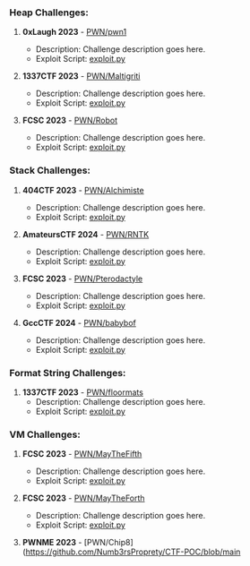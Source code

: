 ### Heap Challenges:

1. **0xLaugh 2023** - [PWN/pwn1](https://github.com/Numb3rsProprety/CTF-POC/blob/main/0xLaugh2023/PWN/pwn1/exploit.py)
   - Description: Challenge description goes here.
   - Exploit Script: [exploit.py](https://github.com/Numb3rsProprety/CTF-POC/blob/main/0xLaugh2023/PWN/pwn1/exploit.py)

2. **1337CTF 2023** - [PWN/Maltigriti](https://github.com/Numb3rsProprety/CTF-POC/blob/main/1337CTF2023/PWN/Maltigriti/exploit.py)
   - Description: Challenge description goes here.
   - Exploit Script: [exploit.py](https://github.com/Numb3rsProprety/CTF-POC/blob/main/1337CTF2023/PWN/Maltigriti/exploit.py)

3. **FCSC 2023** - [PWN/Robot](https://github.com/Numb3rsProprety/CTF-POC/blob/main/FCSC2023/PWN/Robot/exploit.py)
   - Description: Challenge description goes here.
   - Exploit Script: [exploit.py](https://github.com/Numb3rsProprety/CTF-POC/blob/main/FCSC2023/PWN/Robot/exploit.py)

### Stack Challenges:

1. **404CTF 2023** - [PWN/Alchimiste](https://github.com/Numb3rsProprety/CTF-POC/blob/main/404CTF2023/PWN/Alchimiste/exploit.py)
   - Description: Challenge description goes here.
   - Exploit Script: [exploit.py](https://github.com/Numb3rsProprety/CTF-POC/blob/main/404CTF2023/PWN/Alchimiste/exploit.py)

2. **AmateursCTF 2024** - [PWN/RNTK](https://github.com/Numb3rsProprety/CTF-POC/blob/main/AmateursCTF2024/PWN/RNTK/exploit.py)
   - Description: Challenge description goes here.
   - Exploit Script: [exploit.py](https://github.com/Numb3rsProprety/CTF-POC/blob/main/AmateursCTF2024/PWN/RNTK/exploit.py)

3. **FCSC 2023** - [PWN/Pterodactyle](https://github.com/Numb3rsProprety/CTF-POC/blob/main/FCSC2023/PWN/Pterodactyle/exploit.py)
   - Description: Challenge description goes here.
   - Exploit Script: [exploit.py](https://github.com/Numb3rsProprety/CTF-POC/blob/main/FCSC2023/PWN/Pterodactyle/exploit.py)

4. **GccCTF 2024** - [PWN/babybof](https://github.com/Numb3rsProprety/CTF-POC/blob/main/GccCTF2024/PWN/babybof/exploit.py)
   - Description: Challenge description goes here.
   - Exploit Script: [exploit.py](https://github.com/Numb3rsProprety/CTF-POC/blob/main/GccCTF2024/PWN/babybof/exploit.py)

### Format String Challenges:

1. **1337CTF 2023** - [PWN/floormats](https://github.com/Numb3rsProprety/CTF-POC/blob/main/1337CTF2023/PWN/floormats/exploit.py)
   - Description: Challenge description goes here.
   - Exploit Script: [exploit.py](https://github.com/Numb3rsProprety/CTF-POC/blob/main/1337CTF2023/PWN/floormats/exploit.py)

### VM Challenges:

1. **FCSC 2023** - [PWN/MayTheFifth](https://github.com/Numb3rsProprety/CTF-POC/blob/main/FCSC2023/PWN/MayTheFifth/exploit.py)
   - Description: Challenge description goes here.
   - Exploit Script: [exploit.py](https://github.com/Numb3rsProprety/CTF-POC/blob/main/FCSC2023/PWN/MayTheFifth/exploit.py)

2. **FCSC 2023** - [PWN/MayTheForth](https://github.com/Numb3rsProprety/CTF-POC/blob/main/FCSC2023/PWN/MayTheForth/exploit.py)
   - Description: Challenge description goes here.
   - Exploit Script: [exploit.py](https://github.com/Numb3rsProprety/CTF-POC/blob/main/FCSC2023/PWN/MayTheForth/exploit.py)

3. **PWNME 2023** - [PWN/Chip8](https://github.com/Numb3rsProprety/CTF-POC/blob/main
